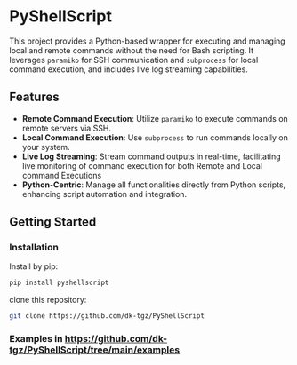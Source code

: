 # PyShellScript

This project provides a Python-based wrapper for executing and managing local and remote commands without the need for
Bash scripting. It leverages `paramiko` for SSH communication and `subprocess` for local command execution, and includes
live log streaming capabilities.

## Features

- **Remote Command Execution**: Utilize `paramiko` to execute commands on remote servers via SSH.
- **Local Command Execution**: Use `subprocess` to run commands locally on your system.
- **Live Log Streaming**: Stream command outputs in real-time, facilitating live monitoring of command execution for
  both Remote and Local command Executions
- **Python-Centric**: Manage all functionalities directly from Python scripts, enhancing script automation and
  integration.

## Getting Started

### Installation

Install by pip:

```bash
pip install pyshellscript
``` 

clone this repository:

```bash
git clone https://github.com/dk-tgz/PyShellScript
```

### Examples in https://github.com/dk-tgz/PyShellScript/tree/main/examples

